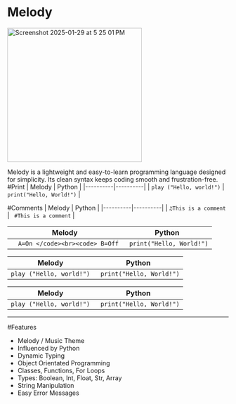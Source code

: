 # Melody
<img width="306" alt="Screenshot 2025-01-29 at 5 25 01 PM" src="https://github.com/user-attachments/assets/ec711ff0-3ed8-4bac-9625-8613e5c0d49d" />

Melody is a lightweight and easy-to-learn programming language designed for simplicity. Its clean syntax keeps coding smooth and frustration-free.
#Print
| Melody   | Python |
|----------|----------|
| ``` play ("Hello, world!") ```  | ``` print("Hello, World!")```   |

#Comments
| Melody   | Python |
|----------|----------|
| ``` ♫This is a comment  ```  | ``` #This is a comment```   |


| Melody   | Python |
|----------|----------|
| ```  A=On </code><br><code> B=Off```   | ``` print("Hello, World!")```   |


| Melody   | Python |
|----------|----------|
| ``` play ("Hello, world!") ```  | ``` print("Hello, World!")```   |


| Melody   | Python |
|----------|----------|
| ``` play ("Hello, world!") ```  | ``` print("Hello, World!")```   |

________________________________________________________________________________________________________________________

#Features
- Melody / Music Theme
- Influenced by Python
- Dynamic Typing
- Object Orientated Programming
- Classes, Functions, For Loops
- Types: Boolean, Int, Float, Str, Array
- String Manipulation
- Easy Error Messages
